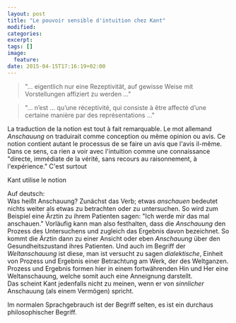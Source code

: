 ```yaml
---
layout: post
title: "Le pouvoir sensible d'intuition chez Kant"
modified:
categories: 
excerpt:
tags: []
image:
  feature:
date: 2015-04-15T17:16:19+02:00
---
```

> "&hellip; eigentlich nur eine Rezeptivität, auf gewisse Weise mit Vorstellungen affiziert zu werden &hellip;"  

> "&hellip; n’est &hellip; qu’une réceptivité, qui consiste à être affecté d’une certaine manière par des représentations &hellip;"  

La traduction de la notion est tout à fait remarquable. Le mot allemand *Anschauung* on traduirait comme conception ou même opinion ou avis. Ce notion contient autant le processus de se faire un avis que l'avis il-même. Dans ce sens, ca rien a voir avec l'intuition comme une connaissance "directe, immédiate de la vérité, sans recours au raisonnement, à l'expérience." C'est surtout 

Kant utilise le notion   

Auf deutsch:  
Was heißt Anschauung? Zunächst das Verb; etwas *anschauen* bedeutet nichts weiter als etwas zu betrachten oder zu untersuchen. So wird zum Beispiel eine Ärztin zu ihrem Patienten sagen: "Ich werde mir das mal anschauen." Vorläufig kann man also festhalten, dass die *Anschauung* den Prozess des Untersuchens und zugleich das Ergebnis davon bezeichnet. So kommt die Ärztin dann zu einer Ansicht oder eben *Anschauung* über den Gesundheitszustand ihres Patienten. Und auch im Begriff der *Weltanschauung* ist diese, man ist versucht zu sagen *dialektische*, Einheit von Prozess und Ergebnis einer Betrachtung am Werk, der des Weltganzen. Prozess und Ergebnis formen hier in einem fortwährenden Hin und Her eine Weltanschauung, welche somit auch eine Anneignung darstellt.  
Das scheint Kant jedenfalls nicht zu meinen, wenn er von *sinnlicher* Anschauung (als einem Vermögen) spricht.

Im normalen Sprachgebrauch ist der Begriff selten, es ist ein durchaus philosophischer Begriff.